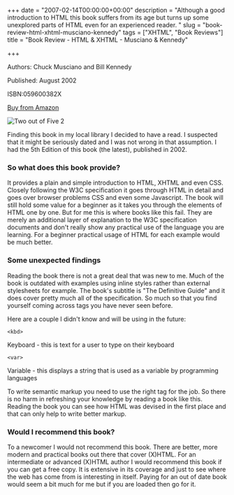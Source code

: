 +++
date = "2007-02-14T00:00:00+00:00"
description = "Although a good introduction to HTML this book suffers from its age but turns up some unexplored parts of HTML even for an experienced reader.  "
slug = "book-review-html-xhtml-musciano-kennedy"
tags = ["XHTML", "Book Reviews"]
title = "Book Review - HTML & XHTML - Musciano & Kennedy"

+++

Authors: Chuck Musciano and Bill Kennedy

Published: August 2002

ISBN:059600382X

[Buy from Amazon](http://www.amazon.com/HTML-XHTML-Definitive-Guide-Fifth/dp/059600382X)

![Two out of Five](/images/books/two_stars.gif "Two out of Five") <span class="rating">2</span>

Finding this book in my local library I decided to have a read. I suspected that it might be seriously dated and I was not wrong in that assumption. I had the 5th Edition of this book (the latest), published in 2002.

### So what does this book provide?

It provides a plain and simple introduction to HTML, XHTML and even CSS. Closely following the W3C specification it goes through HTML in detail and goes over browser problems CSS and even some Javascript. The book will still hold some value for a beginner as it takes you through the elements of HTML one by one. But for me this is where books like this fail. They are merely an additional layer of explanation to the W3C specification documents and don't really show any practical use of the language you are learning. For a beginner practical usage of HTML for each example would be much better.

### Some unexpected findings

Reading the book there is not a great deal that was new to me. Much of the book is outdated with examples using inline styles rather than external stylesheets for example. The book's subtitle is "The Definitive Guide" and it does cover pretty much all of the specification. So much so that you find yourself coming across tags you have never seen before.

Here are a couple I didn't know and will be using in the future:

    <kbd>

Keyboard - this is text for a user to type on their keyboard

    <var>

Variable - this displays a string that is used as a variable by programming languages

To write semantic markup you need to use the right tag for the job. So there is no harm in refreshing your knowledge by reading a book like this. Reading the book you can see how HTML was devised in the first place and that can only help to write better markup.

### Would I recommend this book?

To a newcomer I would not recommend this book. There are better, more modern and practical books out there that cover (X)HTML. For an intermediate or advanced (X)HTML author I would recommend this book if you can get a free copy. It is extensive in its coverage and just to see where the web has come from is interesting in itself. Paying for an out of date book would seem a bit much for me but if you are loaded then go for it.
